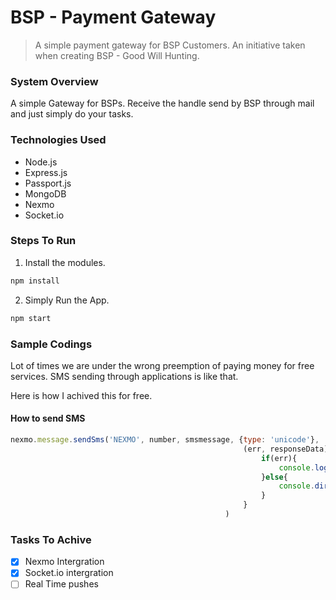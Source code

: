 # BSP - Payment Gateway

>A simple payment gateway for BSP Customers. An initiative taken when creating BSP - Good Will Hunting. 



### System Overview

A simple Gateway for BSPs. Receive the handle send by BSP through mail and just simply do your tasks.

### Technologies Used

* Node.js      
* Express.js
* Passport.js
* MongoDB
* Nexmo
* Socket.io

### Steps To Run

1. Install the modules.
```bash
npm install
```
2. Simply Run the App.
```bash
npm start
```

### Sample Codings

Lot of times we are under the wrong preemption of paying money for free services. SMS sending through applications is like that. 

Here is how I achived this for free.

#### How to send SMS

```javascript
nexmo.message.sendSms('NEXMO', number, smsmessage, {type: 'unicode'},
                                                    (err, responseData) => {
                                                        if(err){
                                                            console.log(err);
                                                        }else{
                                                            console.dir(responseData);
                                                        }
                                                    }
                                                )
```

### Tasks To Achive

* [x] Nexmo Intergration
* [x] Socket.io intergration
* [ ] Real Time pushes  

